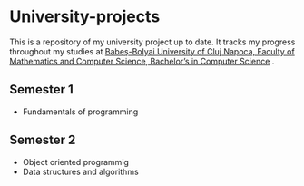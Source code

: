 # University-projects
  This is a repository of my university project up to date. It tracks my progress throughout my studies at [Babeş-Bolyai University of Cluj Napoca, Faculty of Mathematics and Computer Science, Bachelor’s in Computer Science](https://www.cs.ubbcluj.ro/) .



## Semester 1
  - Fundamentals of programming
## Semester 2
  - Object oriented programmig
  - Data structures and algorithms 
